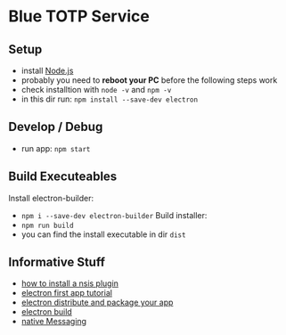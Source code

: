 # Blue TOTP Service

## Setup
- install [Node.js](https://nodejs.org/en/download)
- probably you need to **reboot your PC** before the following steps work
- check installtion with `node -v` and `npm -v`
- in this dir run: `npm install --save-dev electron`

## Develop / Debug
- run app: `npm start`

## Build Executeables
Install electron-builder:
- `npm i --save-dev electron-builder`
Build installer:
- `npm run build`
- you can find the install executable in dir `dist`

## Informative Stuff
- [how to install a nsis plugin](https://stackoverflow.com/questions/54398357/use-inetc-plugin-for-nsis-with-electron-builder)
- [electron first app tutorial](https://www.electronjs.org/docs/latest/tutorial/tutorial-first-app)
- [electron distribute and package your app](https://www.electronjs.org/docs/latest/tutorial/quick-start#package-and-distribute-your-application)
- [electron build](https://www.electron.build)
- [native Messaging](https://developer.chrome.com/docs/extensions/mv3/nativeMessaging/)